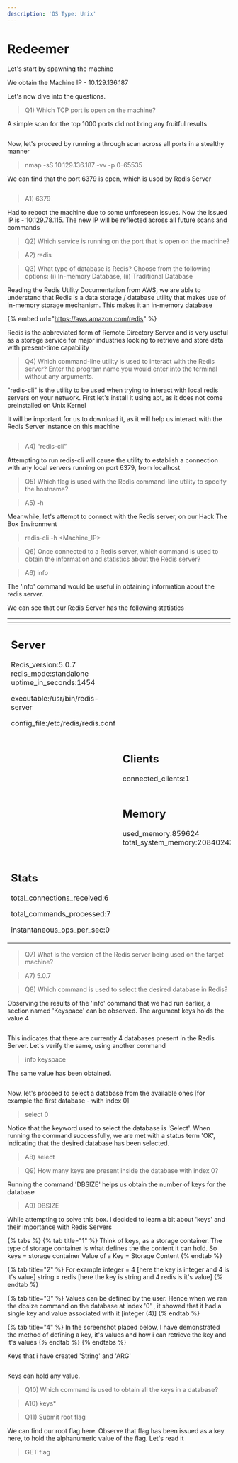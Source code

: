 ```yaml
---
description: 'OS Type: Unix'
---
```


# Redeemer

Let's start by spawning the machine&#x20;

We obtain the Machine IP - 10.129.136.187

Let's now dive into the questions.

> Q1) Which TCP port is open on the machine?

A simple scan for the top 1000 ports did not bring any fruitful results

<figure><img src="../.gitbook/assets/Scan 1 - No results.png" alt=""><figcaption></figcaption></figure>

Now, let's proceed by running a through scan across all ports in a stealthy manner

> nmap -sS 10.129.136.187 -vv -p 0–65535

We can find that the port 6379 is open, which is used by Redis Server

<figure><img src="../.gitbook/assets/Scan 2 Results.png" alt=""><figcaption></figcaption></figure>

> A1) 6379

Had to reboot the machine due to some unforeseen issues. Now the issued IP is - 10.129.78.115. The new IP will be reflected across all future scans and commands

> Q2) Which service is running on the port that is open on the machine?

> A2) redis

> Q3) What type of database is Redis? Choose from the following options: (i) In-memory Database, (ii) Traditional Database

Reading the Redis Utility Documentation from AWS, we are able to understand that Redis is a data storage / database utility that makes use of in-memory storage mechanism. This makes it an in-memory database

{% embed url="https://aws.amazon.com/redis" %}

Redis is the abbreviated form of Remote Directory Server and is very useful as a storage service for major industries looking to retrieve and store data with present-time capability

> Q4) Which command-line utility is used to interact with the Redis server? Enter the program name you would enter into the terminal without any arguments.

&#x20;"redis-cli" is the utility to be used when trying to interact with local redis servers on your network. First let's install it using apt, as it does not come preinstalled on Unix Kernel

It will be important for us to download it, as it will help us interact with the Redis Server Instance on this machine

<figure><img src="../.gitbook/assets/4.png" alt=""><figcaption></figcaption></figure>

> A4) “redis-cli”

Attempting to run redis-cli will cause the utility to establish a connection with any local servers running on port 6379, from localhost

> Q5) Which flag is used with the Redis command-line utility to specify the hostname?

> A5) -h

Meanwhile, let's attempt to connect with the Redis server, on our Hack The Box Environment

> redis-cli -h \<Machine\_IP>

> Q6) Once connected to a Redis server, which command is used to obtain the information and statistics about the Redis server?

> A6) info

The 'info' command would be useful in obtaining information about the redis server.

We can see that our Redis Server has the following statistics



<table data-view="cards"><thead><tr><th></th><th></th><th></th></tr></thead><tbody><tr><td><h2>Server</h2><p>Redis_version:5.0.7 redis_mode:standalone uptime_in_seconds:1454 </p><p></p><p>executable:/usr/bin/redis-server </p><p>config_file:/etc/redis/redis.conf</p></td><td></td><td></td></tr><tr><td></td><td><h2>Clients</h2><p>connected_clients:1</p></td><td></td></tr><tr><td></td><td><h2>Memory</h2><p>used_memory:859624 total_system_memory:2084024320</p></td><td></td></tr><tr><td><h2>Stats</h2><p>total_connections_received:6 </p><p></p><p>total_commands_processed:7 </p><p></p><p>instantaneous_ops_per_sec:0</p></td><td></td><td></td></tr></tbody></table>



> Q7) What is the version of the Redis server being used on the target machine?

> A7) 5.0.7

> Q8) Which command is used to select the desired database in Redis?

Observing the results of the 'info' command that we had run earlier, a section named 'Keyspace' can be observed. The argument keys holds the value 4

<figure><img src="../.gitbook/assets/8.png" alt=""><figcaption></figcaption></figure>

This indicates that there are currently 4 databases present in the Redis Server. Let's verify the same, using another command

> info keyspace

The same value has been obtained.

<figure><img src="../.gitbook/assets/8(1).png" alt=""><figcaption></figcaption></figure>

Now, let's proceed to select a database from the available ones \[for example the first database - with index 0]

> select 0

Notice that the keyword used to select the database is 'Select'. When running the command successfully, we are met with a status term 'OK', indicating that the desired database has been selected.

> A8) select

> Q9) How many keys are present inside the database with index 0?

Running the command 'DBSIZE' helps us obtain the number of keys for the database

> A9) DBSIZE

While attempting to solve this box. I decided to learn a bit about 'keys' and their importance with Redis Servers

{% tabs %}
{% tab title="1" %}
Think of keys, as a storage container. The type of storage container is what defines the the content it can hold. So keys = storage container Value of a Key = Storage Content
{% endtab %}

{% tab title="2" %}
For example integer = 4 \[here the key is integer and 4 is it's value] string = redis \[here the key is string and 4 redis is it's value]
{% endtab %}

{% tab title="3" %}
Values can be defined by the user. Hence when we ran the dbsize command on the database at index '0' , it showed that it had a single key and value associated with it \[integer (4)]
{% endtab %}

{% tab title="4" %}
In the screenshot placed below, I have demonstrated the method of defining a key, it's values and how i can retrieve the key and it's values
{% endtab %}
{% endtabs %}

Keys that i have created 'String' and 'ARG'

<figure><img src="../.gitbook/assets/9 (1).png" alt=""><figcaption></figcaption></figure>

Keys can hold any value.

> Q10) Which command is used to obtain all the keys in a database?

> A10) keys\*

> Q11) Submit root flag

We can find our root flag here. Observe that flag has been issued as a key here, to hold the alphanumeric value of the flag. Let's read it

> GET flag
